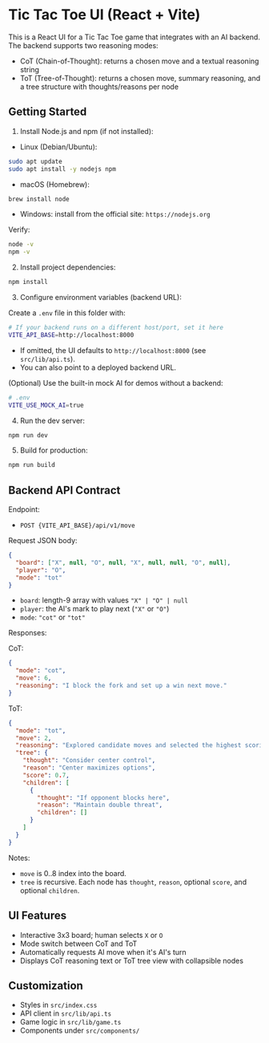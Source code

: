 # Tic Tac Toe UI (React + Vite)

This is a React UI for a Tic Tac Toe game that integrates with an AI backend. The backend supports two reasoning modes:

- CoT (Chain-of-Thought): returns a chosen move and a textual reasoning string
- ToT (Tree-of-Thought): returns a chosen move, summary reasoning, and a tree structure with thoughts/reasons per node

## Getting Started

1. Install Node.js and npm (if not installed):

- Linux (Debian/Ubuntu):
```bash
sudo apt update
sudo apt install -y nodejs npm
```
- macOS (Homebrew):
```bash
brew install node
```
- Windows: install from the official site: `https://nodejs.org`

Verify:
```bash
node -v
npm -v
```

2. Install project dependencies:

```bash
npm install
```

3. Configure environment variables (backend URL):

Create a `.env` file in this folder with:
```bash
# If your backend runs on a different host/port, set it here
VITE_API_BASE=http://localhost:8000
```
- If omitted, the UI defaults to `http://localhost:8000` (see `src/lib/api.ts`).
- You can also point to a deployed backend URL.

(Optional) Use the built-in mock AI for demos without a backend:
```bash
# .env
VITE_USE_MOCK_AI=true
```

4. Run the dev server:

```bash
npm run dev
```

5. Build for production:

```bash
npm run build
```

## Backend API Contract

Endpoint:

- `POST {VITE_API_BASE}/api/v1/move`

Request JSON body:

```json
{
  "board": ["X", null, "O", null, "X", null, null, "O", null],
  "player": "O",
  "mode": "tot"
}
```

- `board`: length-9 array with values `"X" | "O" | null`
- `player`: the AI's mark to play next (`"X"` or `"O"`)
- `mode`: `"cot"` or `"tot"`

Responses:

CoT:

```json
{
  "mode": "cot",
  "move": 6,
  "reasoning": "I block the fork and set up a win next move."
}
```

ToT:

```json
{
  "mode": "tot",
  "move": 2,
  "reasoning": "Explored candidate moves and selected the highest scoring branch.",
  "tree": {
    "thought": "Consider center control",
    "reason": "Center maximizes options",
    "score": 0.7,
    "children": [
      {
        "thought": "If opponent blocks here",
        "reason": "Maintain double threat",
        "children": []
      }
    ]
  }
}
```

Notes:
- `move` is 0..8 index into the board.
- `tree` is recursive. Each node has `thought`, `reason`, optional `score`, and optional `children`.

## UI Features

- Interactive 3x3 board; human selects `X` or `O`
- Mode switch between CoT and ToT
- Automatically requests AI move when it's AI's turn
- Displays CoT reasoning text or ToT tree view with collapsible nodes

## Customization

- Styles in `src/index.css`
- API client in `src/lib/api.ts`
- Game logic in `src/lib/game.ts`
- Components under `src/components/`

